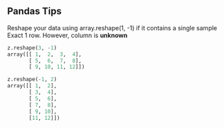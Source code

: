## Pandas Tips

Reshape your data using array.reshape(1, -1) if it contains a single sample
Exact 1 row. However, column is **unknown**

```python
z.reshape(3, -1)
array([[ 1,  2,  3,  4],
       [ 5,  6,  7,  8],
       [ 9, 10, 11, 12]])
```
```python
z.reshape(-1, 2)
array([[ 1,  2],
       [ 3,  4],
       [ 5,  6],
       [ 7,  8],
       [ 9, 10],
       [11, 12]])
```
